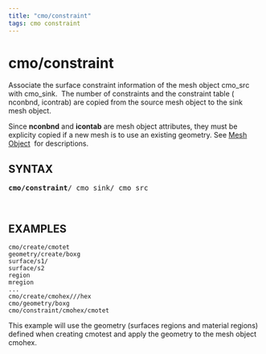 ```yaml
---
title: "cmo/constraint"
tags: cmo constraint
---
```


# cmo/constraint

Associate the surface constraint information of the mesh object
 cmo_src with cmo_sink.  The number of constraints and the constraint
 table ( nconbnd, icontrab) are copied from the source mesh object to
 the sink mesh object.  
 
 Since **nconbnd** and **icontab** are mesh object
 attributes, they must be explicity copied if a new mesh is to use an existing geometry.
 See [Mesh Object](../../meshobject.md)  for descriptions.


## SYNTAX

<pre>
<b>cmo/constraint</b>/ cmo_sink/ cmo_src
</pre>
        

 
## EXAMPLES

```
cmo/create/cmotet 
geometry/create/boxg 
surface/s1/ 
surface/s2 
region 
mregion 
... 
cmo/create/cmohex///hex 
cmo/geometry/boxg 
cmo/constraint/cmohex/cmotet
```
This example will use the geometry (surfaces regions and material regions) defined when creating cmotest and apply the geometry to the mesh object cmohex.
